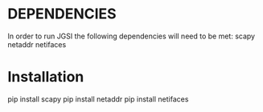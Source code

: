 # DEPENDENCIES
In order to run JGSI the following dependencies will need to be met:
scapy 
netaddr 
netifaces 

# Installation
pip install scapy 
pip install netaddr 
pip install netifaces 

